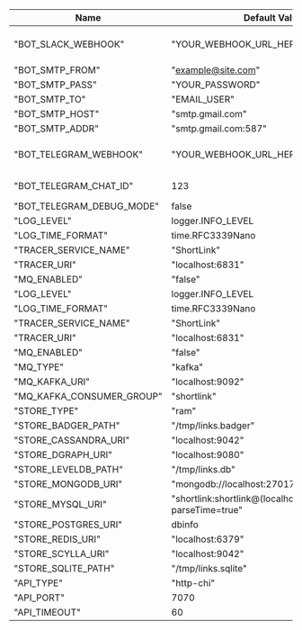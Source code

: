 |Name | Default Value | Description |
|---|---|---|
| "BOT_SLACK_WEBHOOK" | "YOUR_WEBHOOK_URL_HERE" | Your webhook URL |
| "BOT_SMTP_FROM" | "example@site.com" |  |
| "BOT_SMTP_PASS" | "YOUR_PASSWORD" |  |
| "BOT_SMTP_TO" | "EMAIL_USER" |  |
| "BOT_SMTP_HOST" | "smtp.gmail.com" |  |
| "BOT_SMTP_ADDR" | "smtp.gmail.com:587" |  |
| "BOT_TELEGRAM_WEBHOOK" | "YOUR_WEBHOOK_URL_HERE" | Your webhook URL |
| "BOT_TELEGRAM_CHAT_ID" | 123 | Your chat ID |
| "BOT_TELEGRAM_DEBUG_MODE" | false |  |
| "LOG_LEVEL" | logger.INFO_LEVEL |  |
| "LOG_TIME_FORMAT" | time.RFC3339Nano |  |
| "TRACER_SERVICE_NAME" | "ShortLink" |  |
| "TRACER_URI" | "localhost:6831" |  |
| "MQ_ENABLED" | "false" |  |
| "LOG_LEVEL" | logger.INFO_LEVEL |  |
| "LOG_TIME_FORMAT" | time.RFC3339Nano |  |
| "TRACER_SERVICE_NAME" | "ShortLink" |  |
| "TRACER_URI" | "localhost:6831" |  |
| "MQ_ENABLED" | "false" |  |
| "MQ_TYPE" | "kafka" |  |
| "MQ_KAFKA_URI" | "localhost:9092" |  |
| "MQ_KAFKA_CONSUMER_GROUP" | "shortlink" |  |
| "STORE_TYPE" | "ram" |  |
| "STORE_BADGER_PATH" | "/tmp/links.badger" |  |
| "STORE_CASSANDRA_URI" | "localhost:9042" |  |
| "STORE_DGRAPH_URI" | "localhost:9080" |  |
| "STORE_LEVELDB_PATH" | "/tmp/links.db" |  |
| "STORE_MONGODB_URI" | "mongodb://localhost:27017" |  |
| "STORE_MYSQL_URI" | "shortlink:shortlink@(localhost:3306)/shortlink?parseTime=true" |  |
| "STORE_POSTGRES_URI" | dbinfo |  |
| "STORE_REDIS_URI" | "localhost:6379" |  |
| "STORE_SCYLLA_URI" | "localhost:9042" |  |
| "STORE_SQLITE_PATH" | "/tmp/links.sqlite" |  |
| "API_TYPE" | "http-chi" |  |
| "API_PORT" | 7070 |  |
| "API_TIMEOUT" | 60 |  |
